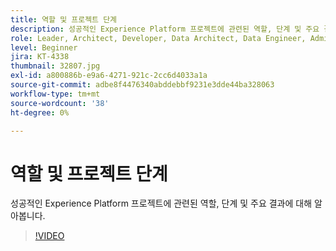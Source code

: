 ```yaml
---
title: 역할 및 프로젝트 단계
description: 성공적인 Experience Platform 프로젝트에 관련된 역할, 단계 및 주요 결과에 대해 알아봅니다.
role: Leader, Architect, Developer, Data Architect, Data Engineer, Admin, User
level: Beginner
jira: KT-4338
thumbnail: 32807.jpg
exl-id: a800886b-e9a6-4271-921c-2cc6d4033a1a
source-git-commit: adbe8f4476340abddebbf9231e3dde44ba328063
workflow-type: tm+mt
source-wordcount: '38'
ht-degree: 0%

---
```


# 역할 및 프로젝트 단계

성공적인 Experience Platform 프로젝트에 관련된 역할, 단계 및 주요 결과에 대해 알아봅니다.

>[!VIDEO](https://video.tv.adobe.com/v/32807?quality=12&learn=on)

